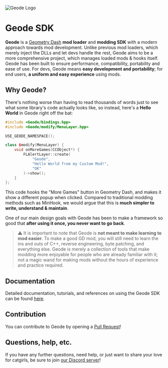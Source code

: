 ![Geode Logo](https://github.com/geode-sdk.png?size=80) 

# Geode SDK

**Geode** is a [Geometry Dash](https://store.steampowered.com/app/322170/Geometry_Dash/) **mod loader** and **modding SDK** with a modern approach towards mod development. Unlike previous mod loaders, which merely inject the DLLs and let devs handle the rest, Geode aims to be a more comprehensive project, which manages loaded mods & hooks itself. Geode has been built to ensure performance, compatibility, portability and ease of use. For devs, Geode means **easy development and portability**; for end users, **a uniform and easy experience** using mods.

## Why Geode?

There's nothing worse than having to read thousands of words just to see what some library's code actually looks like, so instead, here's a **Hello World** in Geode right off the bat:

```cpp
#include <Geode/bindings.hpp>
#include <Geode/modify/MenuLayer.hpp>

USE_GEODE_NAMESPACE();

class $modify(MenuLayer) {
	void onMoreGames(CCObject*) {
		FLAlertLayer::create(
			"Geode",
			"Hello World from my Custom Mod!",
			"OK"
		)->show();
	}
};
```

This code hooks the "More Games" button in Geometry Dash, and makes it show a different popup when clicked. Compared to traditional modding methods such as MinHook, we would argue that this is **much simpler to write, understand & maintain**.

One of our main design goals with Geode has been to make a framework so good that **after using it once, you never want to go back**.

> :warning: It is important to note that Geode is **not meant to make learning to mod easier**. To make a good GD mod, you will still need to learn the ins and outs of C++, reverse engineering, byte patching, and everything else. Geode is merely a collection of tools that make modding more enjoyable for people who are already familiar with it; not a magic wand for making mods without the hours of experience and practice required.

## Documentation

Detailed documentation, tutorials, and references on using the Geode SDK can be found [here](https://geode-sdk.github.io/docs/).

## Contribution

You can contribute to Geode by opening a [Pull Request](https://github.com/geode-sdk/geode/pulls)!

## Questions, help, etc.

If you have any further questions, need help, or just want to share your love for catgirls, be sure to join [our Discord server](https://discord.gg/9e43WMKzhp)!
